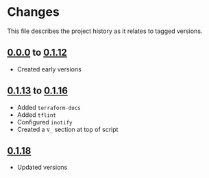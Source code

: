 # Changes
This file describes the project history as it relates to tagged versions.

## [0.0.0](.) to [0.1.12](.)
- Created early versions

## [0.1.13](.) to [0.1.16](.)
- Added `terraform-docs`
- Added `tflint`
- Configured `inotify`
- Created a `V_` section at top of script

## [0.1.18](.)
- Updated versions
